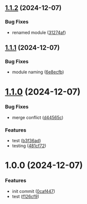 ## [1.1.2](https://github.com/jdhillen/test-module/compare/v1.1.1...v1.1.2) (2024-12-07)


### Bug Fixes

* renamed module ([31274af](https://github.com/jdhillen/test-module/commit/31274af56e6c160e0f7f096ee4de8a4802033100))

## [1.1.1](https://github.com/jdhillen/test-module/compare/v1.1.0...v1.1.1) (2024-12-07)


### Bug Fixes

* module naming ([6e8ecfb](https://github.com/jdhillen/test-module/commit/6e8ecfbce074f31d8b42155cf82437f5ce8c7a2f))

# [1.1.0](https://github.com/jdhillen/test-module/compare/v1.0.0...v1.1.0) (2024-12-07)


### Bug Fixes

* merge conflict ([d44565c](https://github.com/jdhillen/test-module/commit/d44565cafaa3f7572be2b1e60344f9a15f7021c4))


### Features

* test ([b3f36ad](https://github.com/jdhillen/test-module/commit/b3f36ad292c91fab34c2f4b96fb565e945c5a8b2))
* testing ([481cf72](https://github.com/jdhillen/test-module/commit/481cf7253f43d7a7bbb508ac07fe6a76ebf3b562))

# 1.0.0 (2024-12-07)


### Features

* init commit ([0caf447](https://github.com/jdhillen/test-module/commit/0caf44701a14d02b90e6736cc54dca2fa242a589))
* test ([f126cf9](https://github.com/jdhillen/test-module/commit/f126cf98dab1590df2fc704df67a9c64bfd3f7d1))
